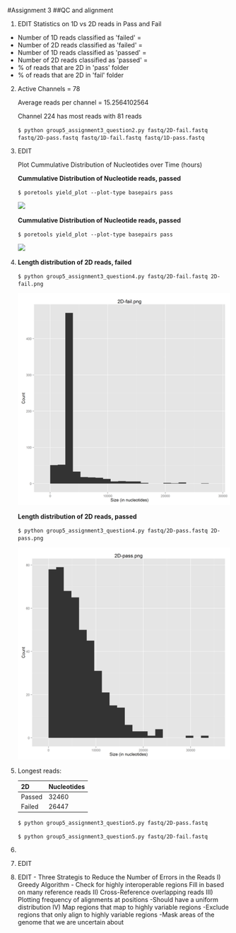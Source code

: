 #Assignment 3
##QC and alignment
1. EDIT
Statistics on 1D vs 2D reads in Pass and Fail
 * Number of 1D reads classified as 'failed' = 
 * Number of 2D reads classified as 'failed' = 
 * Number of 1D reads classified as 'passed' = 
 * Number of 2D reads classified as 'passed' = 
 * % of reads that are 2D in 'pass' folder
  * % of reads that are 2D in 'fail' folder


2. 
   Active Channels =  78

   Average reads per channel =  15.2564102564

   Channel 224 has most reads with 81 reads
   
   `$ python group5_assignment3_question2.py fastq/2D-fail.fastq fastq/2D-pass.fastq fastq/1D-fail.fastq fastq/1D-pass.fastq`

3. EDIT

   Plot Cummulative Distribution of Nucleotides over Time (hours)

   **Cummulative Distribution of Nucleotide reads, passed**
   
   `$ poretools yield_plot --plot-type basepairs pass`

   <img src="./img/question3/question3_pass.png" width="600">

   **Cummulative Distribution of Nucleotide reads, passed**
   
   `$ poretools yield_plot --plot-type basepairs pass`

   <img src="./img/question3/question3_fail.png" width="600">

4. 
   **Length distribution of 2D reads, failed**
   
   `$ python group5_assignment3_question4.py fastq/2D-fail.fastq 2D-fail.png`
   
   <img src="./img/question4/2D-fail.png" width="600">
   
   **Length distribution of 2D reads, passed**
   
   `$ python group5_assignment3_question4.py fastq/2D-pass.fastq 2D-pass.png`
   
   <img src="./img/question4/2D-pass.png" width="600">
   
5. Longest reads:

   | 2D | Nucleotides |
   | --- | --- | 
   | Passed |32460 |
   | Failed | 26447 |
   
   `$ python group5_assignment3_question5.py fastq/2D-pass.fastq`
   
   `$ python group5_assignment3_question5.py fastq/2D-fail.fastq`
   
6. 
7. EDIT

8. EDIT - Three Strategis to Reduce the Number of Errors in the Reads
I) Greedy Algorithm - Check for highly interoperable regions
	Fill in based on many reference reads
II) Cross-Reference overlapping reads
III) Plotting frequency of alignments at positions
	-Should have a uniform distribution
IV) Map regions that map to highly variable regions 
	-Exclude regions that only align to highly variable regions
	-Mask areas of the genome that we are uncertain about


